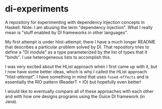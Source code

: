 # di-experiments

A repository for experimenting with dependency injection concepts in
Haskell. Note: I am abusing the term "dependency injection". What I
really mean is "stuff enabled by DI frameworks in other languages".

My first attempt is under hlist-attempt; there I have a much longer
README that describes a particular problem solved by DI. That
repository tries to define a "DI module" as a type parameterized by
the list of types that it "binds". I use heterogeneous lists to
accomplish this.

I was very excited about the HList approach when I first came up with
it, but I now have some better ideas, which is why I called the HList
approach "hlist-*attempt*". I have something in mind that uses
`fused-effects` and is essentially the RIO pattern (ReaderT + IO) but
hopefully even better!

I would like to eventually compare all of these approaches with each
other and with how one designs programs using the Guice DI framework
(in Java).
